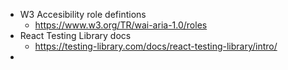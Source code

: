 
- W3 Accesibility role defintions
	- https://www.w3.org/TR/wai-aria-1.0/roles
- React Testing Library docs
	- https://testing-library.com/docs/react-testing-library/intro/
- 